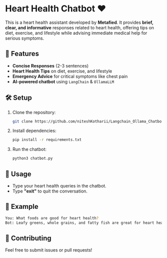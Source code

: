 # Heart Health Chatbot ❤️  

This is a heart health assistant developed by **Metafied**. It provides **brief, clear, and informative** responses related to heart health, offering tips on diet, exercise, and lifestyle while advising immediate medical help for serious symptoms.

## 🚀 Features  
- **Concise Responses** (2-3 sentences)  
- **Heart Health Tips** on diet, exercise, and lifestyle  
- **Emergency Advice** for critical symptoms like chest pain  
- **AI-powered chatbot** using `LangChain` & `OllamaLLM`  

## 🛠️ Setup  
1. Clone the repository:  
   ```bash
   git clone https://github.com/niteshKotharii/Langchain_Ollama_Chatbot.git
    ```
2. Install dependencies:
    ```bash
    pip install -r requirements.txt
    ```
3. Run the chatbot:
    ```bash
    python3 chatbot.py
    ```

## 📝 Usage  
- Type your heart health queries in the chatbot.  
- Type **"exit"** to quit the conversation.  

## 📌 Example
```bash
You: What foods are good for heart health?  
Bot: Leafy greens, whole grains, and fatty fish are great for heart health.  
```

## 🤝 Contributing
Feel free to submit issues or pull requests!
